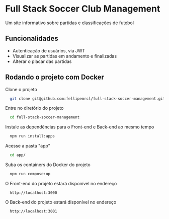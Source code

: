 
# Full Stack Soccer Club Management

Um site informativo sobre partidas e classificações de futebol


## Funcionalidades

- Autenticação de usuários, via JWT
- Visualizar as partidas em andamento e finalizadas
- Alterar o placar das partidas


## Rodando o projeto com Docker

Clone o projeto

```bash
  git clone git@github.com:fellipemrcl/full-stack-soccer-management.git
```

Entre no diretório do projeto

```bash
  cd full-stack-soccer-management
```

Instale as dependências para o Front-end e Back-end ao mesmo tempo

```bash
  npm run install:apps
```

Acesse a pasta "app"

```bash
  cd app/
```

Suba os containers do Docker do projeto

```bash
  npm run compose:up
```

O Front-end do projeto estará disponível no endereço

```
  http://localhost:3000
```

O Back-end do projeto estará disponível no endereço

```
  http://localhost:3001
```
